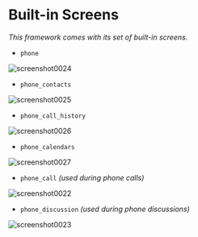 # Built-in Screens

*This framework comes with its set of built-in screens.*

- `phone`

![screenshot0024](https://github.com/Elckarow/Better-EMR-Phone/assets/101005497/6d7d7c52-31cb-48a8-b95c-9021612718f0)

- `phone_contacts`

![screenshot0025](https://github.com/Elckarow/Better-EMR-Phone/assets/101005497/f668586f-44bf-4036-973c-c85ee471b34c)

- `phone_call_history`

![screenshot0026](https://github.com/Elckarow/Better-EMR-Phone/assets/101005497/b420566b-8625-4762-bf9a-6a88fb159bb7)

- `phone_calendars`

![screenshot0027](https://github.com/Elckarow/Better-EMR-Phone/assets/101005497/6895b6c5-60b3-4410-83a8-06a9532ecace)

- `phone_call` *(used during phone calls)*

![screenshot0022](https://github.com/Elckarow/Better-EMR-Phone/assets/101005497/1ded5a30-a4d7-433b-9461-d487b1d33e7a)

- `phone_discussion` *(used during phone discussions)*

![screenshot0023](https://github.com/Elckarow/Better-EMR-Phone/assets/101005497/4bccd2a6-f2d2-4ef1-a81a-bf131b04f778)
